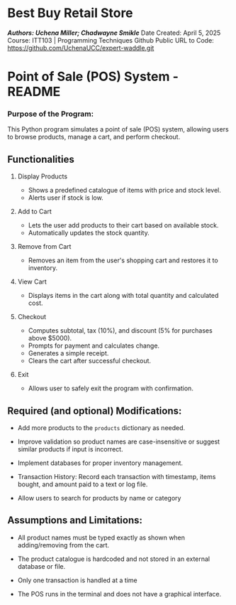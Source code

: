 # Best Buy Retail Store
***Authors: Uchena Miller; Chadwayne Smikle***
Date Created: April 5, 2025
Course: ITT103 | Programming Techniques
Github Public URL to Code: https://github.com/UchenaUCC/expert-waddle.git


# Point of Sale (POS) System - README

### Purpose of the Program:

This Python program simulates a point of sale (POS) system, allowing users to browse products, manage a cart, and perform checkout.

## Functionalities

1.  Display Products
    
    -   Shows a predefined catalogue of items with price and stock level.
    -   Alerts user if stock is low.
        
2.  Add to Cart
    
    -   Lets the user add products to their cart based on available stock.
    -   Automatically updates the stock quantity.
        
3.  Remove from Cart
    
    -   Removes an item from the user's shopping cart and restores it to inventory.
        
4.  View Cart
    
    -   Displays items in the cart along with total quantity and calculated cost.
        
5.  Checkout
    
    -   Computes subtotal, tax (10%), and discount (5% for purchases above $5000).
    -   Prompts for payment and calculates change.
    -   Generates a simple receipt.
    -   Clears the cart after successful checkout.
        
6.  Exit
    
    -   Allows user to safely exit the program with confirmation.

## Required (and optional) Modifications:

 - Add more products to the `products` dictionary as needed.
 
 - Improve validation so product names are case-insensitive or suggest similar products if input is incorrect.

 - Implement databases for proper inventory management.

 - Transaction History: Record each transaction with timestamp, items bought, and amount paid to a text or log file.

 - Allow users to search for products by name or category

## Assumptions and Limitations:

 - All product names must be typed exactly as shown when adding/removing from the cart.

 - The product catalogue is hardcoded and not stored in an external database or file.

 - Only one transaction is handled at a time

 - The POS runs in the terminal and does not have a graphical interface.
